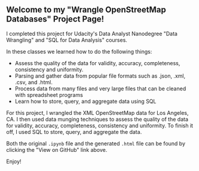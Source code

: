 ## Welcome to my "Wrangle OpenStreetMap Databases" Project Page!

I completed this project for Udacity's Data Analyst Nanodegree "Data Wrangling" and "SQL for Data Analysis" courses.

In these classes we learned how to do the following things:

- Assess the quality of the data for validity, accuracy, completeness, consistency and uniformity.
- Parsing and gather data from popular file formats such as .json, .xml, .csv, and .html.
- Process data from many files and very large files that can be cleaned with spreadsheet programs
- Learn how to store, query, and aggregate data using SQL

For this project, I wrangled the XML OpenStreetMap data for Los Angeles, CA.  I then used data munging techniques to assess the quality of the data for validity, accuracy, completeness, consistency and uniformity.  To finish it off, I used SQL to store, query, and aggregate the data.

Both the original `.ipynb` file and the generated `.html` file can be found by clicking the "View on GitHub" link above.

Enjoy!
